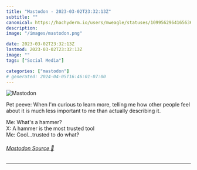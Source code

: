```yaml
---
title: "Mastodon - 2023-03-02T23:32:13Z"
subtitle: ""
canonical: https://hachyderm.io/users/mweagle/statuses/109956296416563660
description:
image: "/images/mastodon.png"

date: 2023-03-02T23:32:13Z
lastmod: 2023-03-02T23:32:13Z
image: ""
tags: ["Social Media"]

categories: ["mastodon"]
# generated: 2024-04-05T16:46:01-07:00
---
```

![Mastodon](/images/mastodon.png)

<p>Pet peeve: When I&#39;m curious to learn more, telling me how other people feel about it is much less important to me than actually describing it.</p><p>Me: What&#39;s a hammer?<br />X: A hammer is the most trusted tool<br />Me: Cool...trusted to do what?</p>


###### [Mastodon Source 🐘](https://hachyderm.io/@mweagle/109956296416563660)

___
